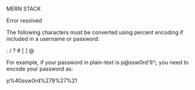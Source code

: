 MERN STACK

Error resolved

The following characters must be converted using 
percent encoding
 if included in a username or password:

: / ? # [ ] @

For example, if your password in plain-text is p@ssw0rd'9'!, you need to encode your password as:

p%40ssw0rd%279%27%21
